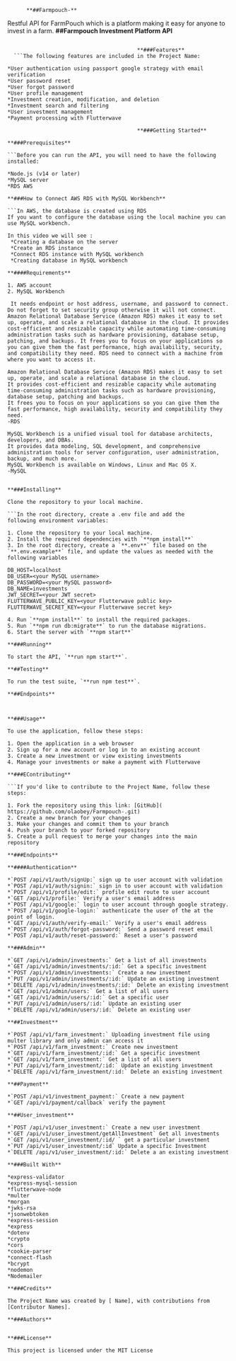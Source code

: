           **##Farmpouch-**

Restful API for FarmPouch which is a platform making it easy for anyone to invest in a farm.
**##Farmpouch Investment Platform API**

````This is a RESTful API for an farmpouch investment platform. The API allows users to create an account, invest in various investment opportunities, view their investment history, and more.

                                         **###Features**
  ```The following features are included in the Project Name:

*User authentication using passport google strategy with email verification
*User password reset
*User forgot password
*User profile management
*Investment creation, modification, and deletion
*Investment search and filtering
*User investment management
*Payment processing with Flutterwave

                                         **###Getting Started**

**###Prerequisites**

```Before you can run the API, you will need to have the following installed:

*Node.js (v14 or later)
*MySQL server
*RDS AWS

**###How to Connect AWS RDS with MySQL Workbench**

```In AWS, the database is created using RDS
If you want to configure the database using the local machine you can use MySQL workbench.

In this video we will see :
 *Creating a database on the server
 *Create an RDS instance
 *Connect RDS instance with MySQL workbench
 *Creating database in MySQL workbench

**####Requirements**

1. AWS account
2. MySQL Workbench

 It needs endpoint or host address, username, and password to connect. Do not forget to set security group otherwise it will not connect.
Amazon Relational Database Service (Amazon RDS) makes it easy to set up, operate, and scale a relational database in the cloud. It provides cost-efficient and resizable capacity while automating time-consuming administration tasks such as hardware provisioning, database setup, patching, and backups. It frees you to focus on your applications so you can give them the fast performance, high availability, security, and compatibility they need. RDS need to connect with a machine from where you want to access it.

Amazon Relational Database Service (Amazon RDS) makes it easy to set up, operate, and scale a relational database in the cloud.
It provides cost-efficient and resizable capacity while automating time-consuming administration tasks such as hardware provisioning, database setup, patching and backups.
It frees you to focus on your applications so you can give them the fast performance, high availability, security and compatibility they need.
-RDS

MySQL Workbench is a unified visual tool for database architects, developers, and DBAs.
It provides data modeling, SQL development, and comprehensive administration tools for server configuration, user administration, backup, and much more.
MySQL Workbench is available on Windows, Linux and Mac OS X.
-MySQL


**###Installing**

Clone the repository to your local machine.

```In the root directory, create a .env file and add the
following environment variables:

1. Clone the repository to your local machine.
2. Install the required dependencies with `**npm install**`
3. In the root directory, create a `**.env**` file based on the `**.env.example**` file, and update the values as needed with the following variables

DB_HOST=localhost
DB_USER=<your MySQL username>
DB_PASSWORD=<your MySQL password>
DB_NAME=investments
JWT_SECRET=<your JWT secret>
FLUTTERWAVE_PUBLIC_KEY=<your Flutterwave public key>
FLUTTERWAVE_SECRET_KEY=<your Flutterwave secret key>

4. Run `**npm install**` to install the required packages.
5. Run `**npm run db:migrate**` to run the database migrations.
6. Start the server with `**npm start**`

**###Running**

To start the API, `**run npm start**`.

**##Testing**

To run the test suite, `**run npm test**`.

**##Endpoints**



**###Usage**

To use the application, follow these steps:

1. Open the application in a web browser
2. Sign up for a new account or log in to an existing account
3. Create a new investment or view existing investments
4. Manage your investments or make a payment with Flutterwave

**###EContributing**

```If you'd like to contribute to the Project Name, follow these steps:

1. Fork the repository using this link: [GitHub]( https://github.com/olaobey/Farmpouch-.git)
2. Create a new branch for your changes
3. Make your changes and commit them to your branch
4. Push your branch to your forked repository
5. Create a pull request to merge your changes into the main repository

**###Endpoints**

**####Authentication**

*`POST /api/v1/auth/signUp:` sign up to user account with validation
*`POST /api/v1/auth/signin:` sign in to user account with validation
*`POST /api/v1/profile/edit:` profile edit route to user account
*`GET /api/v1/profile:` Verify a user's email address
*`POST /api/v1/google:` login to user account through google strategy.
*`POST /api/v1/google-login:` authenticate the user of the at the point of login.
*`GET /api/v1/auth/verify-email:` Verify a user's email address
*`POST /api/v1/auth/forgot-password:` Send a password reset email
*`POST /api/v1/auth/reset-password:` Reset a user's password

**###Admin**

*`GET /api/v1/admin/investments:` Get a list of all investments
*`GET /api/v1/admin/investments/:id:` Get a specific investment
*`POST /api/v1/admin/investments:` Create a new investment
*`PUT /api/v1/admin/investments/:id:` Update an existing investment
*`DELETE /api/v1/admin/investments/:id:` Delete an existing investment
*`GET /api/v1/admin/users:` Get a list of all users
*`GET /api/v1/admin/users/:id:` Get a specific user
*`PUT /api/v1/admin/users/:id:` Update an existing user
*`DELETE /api/v1/admin/users/:id:` Delete an existing user

**##Investment**

*`POST /api/v1/farm_investment:` Uploading investment file using multer library and only admin can access it
*`POST /api/v1/farm_investment:` Create new investment
*`GET /api/v1/farm_investment/:id:` Get a specific investment
*`GET /api/v1/farm_investment:` Get a list of all users
*`PUT /api/v1/farm_investment/:id:` Update an existing investment
*`DELETE /api/v1/farm_investment/:id:` Delete an existing investment

**##Payment**

*`POST /api/v1/investment_payment:` Create a new payment
*`GET /api/v1/payment/callback` verify the payment

**##User_investment**

*`POST /api/v1/user_investment:` Create a new user investment
*`GET /api/v1/user_investment/getAllInvestment` Get all investments
*`GET /api/v1/user_investment/:id/ ` get a particular investment
*`PUT /api/v1/user_investment/:id` Update a specific Investment
*`DELETE /api/v1/user_investment/:id:` Delete a an existing investment

**###Built With**

*express-validator
*express-mysql-session
*flutterwave-node
*multer
*morgan
*jwks-rsa
*jsonwebtoken
*express-session
*express
*dotenv
*crypto
*cors
*cookie-parser
*connect-flash
*bcrypt
*nodemon
*Nodemailer

**###Credits**

The Project Name was created by [ Name], with contributions from [Contributor Names].

**###Authors**


**###License**

This project is licensed under the MIT License
````
